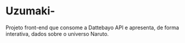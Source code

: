 # Uzumaki-
Projeto front-end que consome a Dattebayo API e apresenta, de forma interativa, dados sobre o universo Naruto.
